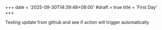 +++
date = '2025-09-30T14:39:48+08:00'
#draft = true
title = 'First Day'
+++

Testing update from github and see if action will trigger automatically
